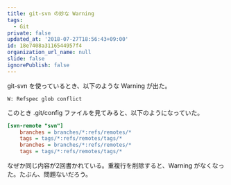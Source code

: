 ```yaml
---
title: git-svn の妙な Warning
tags:
  - Git
private: false
updated_at: '2018-07-27T18:56:43+09:00'
id: 18e7408a3116544957f4
organization_url_name: null
slide: false
ignorePublish: false
---
```

git-svn を使っているとき、以下のような Warning が出た。

```
W: Refspec glob conflict
```

このとき .git/config ファイルを見てみると、以下のようになっていた。

```ini
[svn-remote "svn"]
	branches = branches/*:refs/remotes/*
	tags = tags/*:refs/remotes/tags/*
	branches = branches/*:refs/remotes/*
	tags = tags/*:refs/remotes/tags/*
```

なぜか同じ内容が2回書かれている。重複行を削除すると、Warning がなくなった。たぶん、問題ないだろう。
